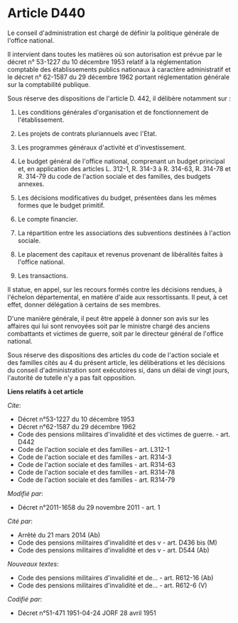 # Article D440

Le conseil d'administration est chargé de définir la politique générale de l'office national. 

Il intervient dans toutes les matières où son autorisation est prévue par le décret n° 53-1227 du 10 décembre 1953 relatif à
la réglementation comptable des établissements publics nationaux à caractère administratif et le décret n° 62-1587 du 29
décembre 1962 portant réglementation générale sur la comptabilité publique. 

Sous réserve des dispositions de l'article D. 442, il délibère notamment sur : 

1. Les conditions générales d'organisation et de fonctionnement de l'établissement. 

2. Les projets de contrats pluriannuels avec l'Etat. 

3. Les programmes généraux d'activité et d'investissement. 

4. Le budget général de l'office national, comprenant un budget principal et, en application des articles L. 312-1, R. 314-3
à R. 314-63, R. 314-78 et R. 314-79 du code de l'action sociale et des familles, des budgets annexes. 

5. Les décisions modificatives du budget, présentées dans les mêmes formes que le budget primitif. 

6. Le compte financier. 

7. La répartition entre les associations des subventions destinées à l'action sociale. 

8. Le placement des capitaux et revenus provenant de libéralités faites à l'office national. 

9. Les transactions. 

Il statue, en appel, sur les recours formés contre les décisions rendues, à l'échelon départemental, en matière d'aide aux
ressortissants. Il peut, à cet effet, donner délégation à certains de ses membres. 

D'une manière générale, il peut être appelé à donner son avis sur les affaires qui lui sont renvoyées soit par le ministre
chargé des anciens combattants et victimes de guerre, soit par le directeur général de l'office national. 

Sous réserve des dispositions des articles du code de l'action sociale et des familles cités au 4 du présent article, les
délibérations et les décisions du conseil d'administration sont exécutoires si, dans un délai de vingt jours, l'autorité de
tutelle n'y a pas fait opposition.

**Liens relatifs à cet article**

_Cite_:

  - Décret n°53-1227 du 10 décembre 1953
  - Décret n°62-1587 du 29 décembre 1962
  - Code des pensions militaires d'invalidité et des victimes de guerre. - art. D442
  - Code de l'action sociale et des familles - art. L312-1
  - Code de l'action sociale et des familles - art. R314-3
  - Code de l'action sociale et des familles - art. R314-63
  - Code de l'action sociale et des familles - art. R314-78
  - Code de l'action sociale et des familles - art. R314-79

_Modifié par_:

  - Décret n°2011-1658 du 29 novembre 2011 - art. 1

_Cité par_:

  - Arrêté du 21 mars 2014 (Ab)
  - Code des pensions militaires d'invalidité et des v - art. D436 bis (M)
  - Code des pensions militaires d'invalidité et des v - art. D544 (Ab)

_Nouveaux textes_:

  - Code des pensions militaires d'invalidité et de... - art. R612-16 (Ab)
  - Code des pensions militaires d'invalidité et de... - art. R612-6 (V)

_Codifié par_:

  - Décret n°51-471 1951-04-24 JORF 28 avril 1951
